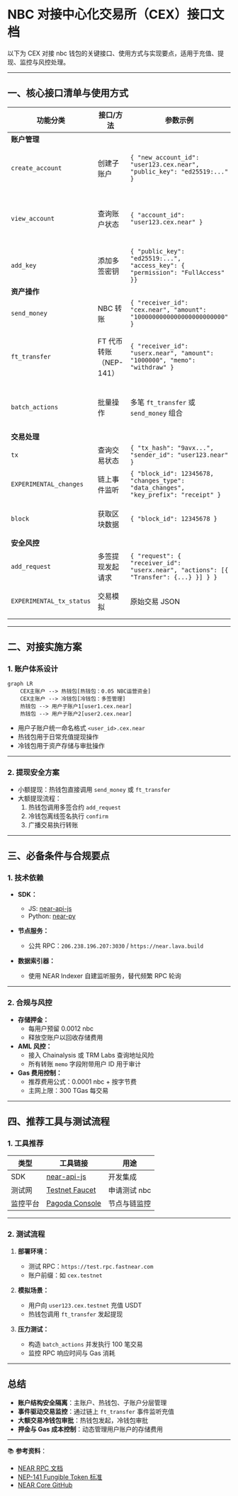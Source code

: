 
# NBC 对接中心化交易所（CEX）接口文档

以下为 CEX 对接 nbc 钱包的关键接口、使用方式与实现要点，适用于充值、提现、监控与风控处理。

---

##  一、核心接口清单与使用方式

| 功能分类     | 接口/方法                     | 参数示例                                                                 | 使用场景                        | 实现要点                                                     |
|--------------|------------------------------|--------------------------------------------------------------------------|-------------------------------|--------------------------------------------------------------|
| **账户管理** |                              |                                                                          |                               |                                                              |
| `create_account` | 创建子账户               | `{ "new_account_id": "user123.cex.near", "public_key": "ed25519:..." }` | 为用户生成唯一存款地址         | 主账户发起，需预存 0.0012 NBC 押金                          |
| `view_account`   | 查询账户状态             | `{ "account_id": "user123.cex.near" }`                                   | 验证账户是否存在、查询余额     | 返回 `amount`, `storage_usage`                              |
| `add_key`        | 添加多签密钥             | `{ "public_key": "ed25519:...", "access_key": { "permission": "FullAccess" }}` | 设置冷钱包审批权限       | 限定权限或用途                                               |
| **资产操作** |                              |                                                                          |                               |                                                              |
| `send_money`     | NBC 转账                | `{ "receiver_id": "cex.near", "amount": "1000000000000000000000000" }`   | 用户提现                      | 注意 Gas 成本和失败回滚                                      |
| `ft_transfer`    | FT 代币转账（NEP-141）   | `{ "receiver_id": "userx.near", "amount": "1000000", "memo": "withdraw" }` | 处理 USDT、ETH 等代币提现 | 先调用 `storage_deposit` 为接收方充值押金                    |
| `batch_actions`  | 批量操作                 | 多笔 `ft_transfer` 或 `send_money` 组合                                  | 节省 Gas 处理批量提现         | 限 100 Action、Gas 不超 300 TGas                            |
| **交易处理** |                              |                                                                          |                               |                                                              |
| `tx`             | 查询交易状态             | `{ "tx_hash": "9avx...", "sender_id": "user123.near" }`                  | 充值到账确认                  | 解析 `SuccessValue` 或处理 `Failure`                        |
| `EXPERIMENTAL_changes` | 链上事件监听       | `{ "block_id": 12345678, "changes_type": "data_changes", "key_prefix": "receipt" }` | 捕获代币转账事件         | 解析日志 `event:ft_transfer`                                |
| `block`          | 获取区块数据             | `{ "block_id": 12345678 }`                                               | 获取区块、交易列表            | 配合 `chunk` 获取完整数据                                    |
| **安全风控** |                              |                                                                          |                               |                                                              |
| `add_request`     | 多签提现发起请求        | `{ "request": { "receiver_id": "userx.near", "actions": [{ "Transfer": {...} }] } }` | 大额提现申请流程          | 热钱包发起，冷钱包审批 `confirm`                             |
| `EXPERIMENTAL_tx_status` | 交易模拟         | 原始交易 JSON                                                             | 预估交易成功与否              | 检查 Gas 与存储是否足够                                      |

---

##  二、对接实施方案

### 1. 账户体系设计

```mermaid
graph LR
    CEX主账户 --> 热钱包[热钱包：0.05 NBC运营资金]
    CEX主账户 --> 冷钱包[冷钱包：多签管理]
    热钱包 --> 用户子账户1[user1.cex.near]
    热钱包 --> 用户子账户2[user2.cex.near]
```

- 用户子账户统一命名格式 `<user_id>.cex.near`
- 热钱包用于日常充值提现操作
- 冷钱包用于资产存储与审批操作

---

### 2. 提现安全方案

- 小额提现：热钱包直接调用 `send_money` 或 `ft_transfer`
- 大额提现流程：
  1. 热钱包调用多签合约 `add_request`
  2. 冷钱包离线签名执行 `confirm`
  3. 广播交易执行转账

---

##  三、必备条件与合规要点

### 1. 技术依赖

- **SDK：**
  - JS: [near-api-js](https://github.com/near/near-api-js)
  - Python: [near-py](https://github.com/near/near-py)
- **节点服务：**
  - 公共 RPC：`206.238.196.207:3030` / `https://near.lava.build`
  
- **数据索引器：**
  - 使用 NEAR Indexer 自建监听服务，替代频繁 RPC 轮询

---

### 2. 合规与风控

- **存储押金：**
  - 每用户预留 0.0012 nbc
  - 释放空账户以回收存储费用
- **AML 风控：**
  - 接入 Chainalysis 或 TRM Labs 查询地址风险
  - 所有转账 `memo` 字段附带用户 ID 用于审计
- **Gas 费用控制：**
  - 推荐费用公式：0.0001 nbc + 按字节费
  - 主网上限：300 TGas 每交易

---

##  四、推荐工具与测试流程

### 1. 工具推荐

| 类型       | 工具链接                                                                 | 用途               |
|------------|--------------------------------------------------------------------------|--------------------|
| SDK        | [near-api-js](https://github.com/near/near-api-js)                      | 开发集成           |
| 测试网     | [Testnet Faucet](https://testnet.mynearwallet.com/)                     | 申请测试 nbc      |
| 监控平台   | [Pagoda Console](https://console.pagoda.co/)                            | 节点与链监控       |

---

### 2. 测试流程

1. **部署环境：**
   - 测试 RPC：`https://test.rpc.fastnear.com`
   - 账户前缀：如 `cex.testnet`

2. **模拟场景：**
   - 用户向 `user123.cex.testnet` 充值 USDT
   - 热钱包调用 `ft_transfer` 发起提现

3. **压力测试：**
   - 构造 `batch_actions` 并发执行 100 笔交易
   - 监控 RPC 响应时间与 Gas 消耗

---

## 总结

- **账户结构安全隔离**：主账户、热钱包、子账户分层管理
- **事件驱动交易监控**：通过链上 `ft_transfer` 事件监听充值
- **大额交易冷钱包审批**：热钱包发起，冷钱包审批
- **押金与 Gas 成本控制**：动态管理用户账户的存储费用

---

📚 **参考资料**：

- [NEAR RPC 文档](https://docs.near.org/api/rpc)
- [NEP-141 Fungible Token 标准](https://nomicon.io/Standards/FungibleToken/Core)
- [NEAR Core GitHub](https://github.com/near/nearcore)
